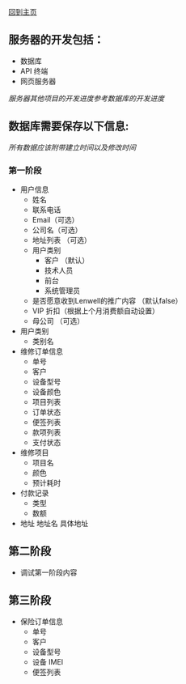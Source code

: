 [回到主页](../README.MD)


## 服务器的开发包括：
-   数据库
-   API 终端
-   网页服务器

*服务器其他项目的开发进度参考数据库的开发进度*

## 数据库需要保存以下信息:
*所有数据应该附带建立时间以及修改时间*

### 第一阶段
-   用户信息
    -   姓名
    -   联系电话
    -   Email（可选）
    -   公司名（可选）
    -   地址列表 （可选）
    -   用户类别
        -   客户 （默认）
        -   技术人员
        -   前台
        -   系统管理员
    -   是否愿意收到Lenwell的推广内容 （默认false）
    -   VIP 折扣（根据上个月消费额自动设置）
    -   母公司 （可选）
-   用户类别
    -   类别名
-   维修订单信息
    -   单号
    -   客户
    -   设备型号
    -   设备颜色
    -   项目列表
    -   订单状态
    -   便签列表
    -   款项列表
    -   支付状态
-   维修项目
    -   项目名
    -   颜色
    -   预计耗时
-   付款记录
    -   类型
    -   数额
-   地址
        地址名
        具体地址
## 第二阶段
-   调试第一阶段内容

## 第三阶段
-   保险订单信息
    -   单号
    -   客户
    -   设备型号
    -   设备 IMEI
    -   便签列表

